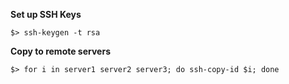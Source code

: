 **Set up SSH Keys**
~~~~
$> ssh-keygen -t rsa
~~~~

**Copy to remote servers**
~~~~
$> for i in server1 server2 server3; do ssh-copy-id $i; done
~~~~
